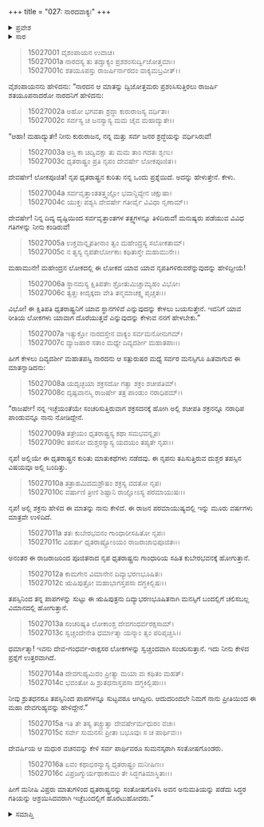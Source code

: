 +++
title = "027: ನಾರದವಾಕ್ಯಃ"
+++

<details><summary>ಪ್ರವೇಶ</summary>


।।   ಓಂ ಓಂ ನಮೋ ನಾರಾಯಣಾಯ।।   ಶ್ರೀ ವೇದವ್ಯಾಸಾಯ ನಮಃ ।।

ಶ್ರೀ ಕೃಷ್ಣದ್ವೈಪಾಯನ ವೇದವ್ಯಾಸ ವಿರಚಿತ  

**ಶ್ರೀ ಮಹಾಭಾರತ**

**ಆಶ್ರಮವಾಸಿಕ ಪರ್ವ**

**ಆಶ್ರಮವಾಸ ಪರ್ವ**

**ಅಧ್ಯಾಯ 27**


</details>

<details><summary>ಸಾರ</summary>

ಧೃತರಾಷ್ಟ್ರನಿಗೆ ಯಾವಾಗ ಯಾವ ಲೋಕಗಳು ದೊರೆಯುತ್ತವೆ ಎಂದು ಶತಯೂಪನು ನಾರದನನ್ನು ಪ್ರಶ್ನಿಸಿದುದು (1-6). ನಾರದನ ಉತ್ತರ (7-16).


</details>

> 15027001 ವೈಶಂಪಾಯನ ಉವಾಚ।  
15027001a ನಾರದಸ್ಯ ತು ತದ್ವಾಕ್ಯಂ ಪ್ರಶಶಂಸುರ್ದ್ವಿಜೋತ್ತಮಾಃ।  
15027001c ಶತಯೂಪಸ್ತು ರಾಜರ್ಷಿರ್ನಾರದಂ ವಾಕ್ಯಮಬ್ರವೀತ್।।

ವೈಶಂಪಾಯನನು ಹೇಳಿದನು: “ನಾರದನ ಆ ಮಾತನ್ನು ದ್ವಿಜೋತ್ತಮರು ಪ್ರಶಂಸಿಸುತ್ತಿರಲು ರಾಜರ್ಷಿ ಶತಯೂಪನಾದರೋ ನಾರದನಿಗೆ ಹೇಳಿದನು:

> 15027002a ಅಹೋ ಭಗವತಾ ಶ್ರದ್ಧಾ ಕುರುರಾಜಸ್ಯ ವರ್ಧಿತಾ।  
15027002c ಸರ್ವಸ್ಯ ಚ ಜನಸ್ಯಾಸ್ಯ ಮಮ ಚೈವ ಮಹಾದ್ಯುತೇ।।

“ಆಹಾ! ಮಹಾದ್ಯುತೇ! ನೀನು ಕುರುರಾಜನ, ನನ್ನ ಮತ್ತು ಸರ್ವ ಜನರ ಶ್ರದ್ಧೆಯನ್ನು ವರ್ಧಿಸಿರುವೆ!

> 15027003a ಅಸ್ತಿ ಕಾ ಚಿದ್ವಿವಕ್ಷಾ ತು ಮಮ ತಾಂ ಗದತಃ ಶೃಣು।  
15027003c ಧೃತರಾಷ್ಟ್ರಂ ಪ್ರತಿ ನೃಪಂ ದೇವರ್ಷೇ ಲೋಕಪೂಜಿತ।।

ದೇವರ್ಷೇ! ಲೋಕಪೂಜಿತ! ನೃಪ ಧೃತರಾಷ್ಟ್ರನ ಕುರಿತು ನನ್ನ ಒಂದು ಪ್ರಶ್ನೆಯಿದೆ. ಅದನ್ನು ಹೇಳುತ್ತೇನೆ. ಕೇಳು.

> 15027004a ಸರ್ವವೃತ್ತಾಂತತತ್ತ್ವಜ್ಞೋ ಭವಾನ್ದಿವ್ಯೇನ ಚಕ್ಷುಷಾ।  
15027004c ಯುಕ್ತಃ ಪಶ್ಯಸಿ ದೇವರ್ಷೇ ಗತೀರ್ವೈ ವಿವಿಧಾ ನೃಣಾಮ್।।

ದೇವರ್ಷೇ! ನಿನ್ನ ದಿವ್ಯ ದೃಷ್ಟಿಯಿಂದ ಸರ್ವವೃತ್ತಾಂತಗಳ ತತ್ತ್ವಗಳನ್ನೂ ತಿಳಿದಿರುವೆ! ಮನುಷ್ಯರು ಪಡೆಯುವ ವಿವಿಧ ಗತಿಗಳನ್ನು ನೀನು ಕಂಡಿರುವೆ!

> 15027005a ಉಕ್ತವಾನ್ನೃಪತೀನಾಂ ತ್ವಂ ಮಹೇಂದ್ರಸ್ಯ ಸಲೋಕತಾಮ್।  
15027005c ನ ತ್ವಸ್ಯ ನೃಪತೇರ್ಲೋಕಾಃ ಕಥಿತಾಸ್ತೇ ಮಹಾಮುನೇ।।

ಮಹಾಮುನೇ! ಮಹೇಂದ್ರನ ಲೋಕದಲ್ಲಿ ಈ ಲೋಕದ ಯಾವ ಯಾವ ನೃಪತಿಗಳಿರುವರೆನ್ನುವುದನ್ನು ಹೇಳಿದ್ದೀಯೆ!

> 15027006a ಸ್ಥಾನಮಸ್ಯ ಕ್ಷಿತಿಪತೇಃ ಶ್ರೋತುಮಿಚ್ಚಾಮ್ಯಹಂ ವಿಭೋ।  
15027006c ತ್ವತ್ತಃ ಕೀದೃಕ್ಕದಾ ವೇತಿ ತನ್ಮಮಾಚಕ್ಷ್ವ ಪೃಚ್ಚತಃ।।

ವಿಭೋ! ಈ ಕ್ಷಿತಿಪತಿ ಧೃತರಾಷ್ಟ್ರನಿಗೆ ಯಾವ ಸ್ಥಾನಗಳಿವೆ ಎನ್ನುವುದನ್ನು ಕೇಳಲು ಬಯಸುತ್ತೇನೆ. ಇವನಿಗೆ ಯಾವ ರೀತಿಯ ಲೋಕಗಳು ಯಾವಾಗ ದೊರೆಯುತ್ತವೆ ಎನ್ನುವುದನ್ನು ಕೇಳುವ ನನಗೆ ಹೇಳಬೇಕು.”

> 15027007a ಇತ್ಯುಕ್ತೋ ನಾರದಸ್ತೇನ ವಾಕ್ಯಂ ಸರ್ವಮನೋನುಗಮ್।  
15027007c ವ್ಯಾಜಹಾರ ಸತಾಂ ಮಧ್ಯೇ ದಿವ್ಯದರ್ಶೀ ಮಹಾತಪಾಃ।।

ಹೀಗೆ ಕೇಳಲು ದಿವ್ಯದರ್ಶೀ ಮಹಾತಪಸ್ವಿ ನಾರದನು ಆ ಸತ್ಪುರುಷರ ಮಧ್ಯೆ ಸರ್ವರ ಮನಸ್ಸಿಗೂ ಹಿತವಾಗುವ ಈ ಮಾತನ್ನಾಡಿದನು:

> 15027008a ಯದೃಚ್ಛಯಾ ಶಕ್ರಸದೋ ಗತ್ವಾ ಶಕ್ರಂ ಶಚೀಪತಿಮ್।  
15027008c ದೃಷ್ಟವಾನಸ್ಮಿ ರಾಜರ್ಷೇ ತತ್ರ ಪಾಂಡುಂ ನರಾಧಿಪಮ್।।

“ರಾಜರ್ಷೇ! ನನ್ನ ಇಚ್ಛೆಯಂತೆಯೇ ಸಂಚರಿಸುತ್ತಿರುವಾಗ ಶಕ್ರಸದನಕ್ಕೆ ಹೋಗಿ ಅಲ್ಲಿ ಶಚೀಪತಿ ಶಕ್ರನನ್ನೂ ನರಾಧಿಪ ಪಾಂಡುವನ್ನೂ ನಾನು ನೋಡಿದ್ದೇನೆ.

> 15027009a ತತ್ರೇಯಂ ಧೃತರಾಷ್ಟ್ರಸ್ಯ ಕಥಾ ಸಮಭವನ್ನೃಪ।  
15027009c ತಪಸೋ ದುಶ್ಚರಸ್ಯಾಸ್ಯ ಯದಯಂ ತಪ್ಯತೇ ನೃಪಃ।।

ನೃಪ! ಅಲ್ಲಿಯೇ ಈ ಧೃತರಾಷ್ಟ್ರನ ಕುರಿತು ಮಾತುಕಥೆಗಳು ನಡೆದವು. ಈ ನೃಪನು ತಪಿಸುತ್ತಿರುವ ದುಶ್ಚರ ತಪಸ್ಸಿನ ವಿಷಯವೂ ಅಲ್ಲಿ ಬಂದಿತ್ತು.

> 15027010a ತತ್ರಾಹಮಿದಮಶ್ರೌಷಂ ಶಕ್ರಸ್ಯ ವದತೋ ನೃಪ।  
15027010c ವರ್ಷಾಣಿ ತ್ರೀಣಿ ಶಿಷ್ಟಾನಿ ರಾಜ್ಞೋಽಸ್ಯ ಪರಮಾಯುಷಃ।।

ನೃಪ! ಅಲ್ಲಿ ಶಕ್ರನು ಹೇಳಿದ ಈ ಮಾತನ್ನು ನಾನು ಕೇಳಿದೆ. ಈ ರಾಜನ ಪರಮಾಯುಷ್ಯದಲ್ಲಿ ಇನ್ನು ಮೂರು ವರ್ಷಗಳು ಮಾತ್ರವೇ ಉಳಿದಿದೆ.

> 15027011a ತತಃ ಕುಬೇರಭವನಂ ಗಾಂಧಾರೀಸಹಿತೋ ನೃಪಃ।  
15027011c ವಿಹರ್ತಾ ಧೃತರಾಷ್ಟ್ರೋಽಯಂ ರಾಜರಾಜಾಭಿಪೂಜಿತಃ।।

ಅನಂತರ ಈ ರಾಜರಾಜರಿಂದ ಪೂಜಿತನಾದ ನೃಪ ಧೃತರಾಷ್ಟ್ರನು ಗಾಂಧಾರಿಯ ಸಹಿತ ಕುಬೇರಭವನಕ್ಕೆ ಹೋಗುತ್ತಾನೆ.

> 15027012a ಕಾಮಗೇನ ವಿಮಾನೇನ ದಿವ್ಯಾಭರಣಭೂಷಿತಃ।  
15027012c ಋಷಿಪುತ್ರೋ ಮಹಾಭಾಗಸ್ತಪಸಾ ದಗ್ಧಕಿಲ್ಬಿಷಃ।।

ತಪಸ್ಸಿನಿಂದ ತನ್ನ ಪಾಪಗಳನ್ನು ಸುಟ್ಟು ಈ ಋಷಿಪುತ್ರನು ದಿವ್ಯಾಭರಣಭೂಷಿತನಾಗಿ ಮನಸ್ಸಿಗೆ ಬಂದಲ್ಲಿಗೆ ಚಲಿಸಬಲ್ಲ ವಿಮಾನದಲ್ಲಿ ಹೋಗುತ್ತಾನೆ.

> 15027013a ಸಂಚರಿಷ್ಯತಿ ಲೋಕಾಂಶ್ಚ ದೇವಗಂಧರ್ವರಕ್ಷಸಾಮ್।  
15027013c ಸ್ವಚ್ಚಂದೇನೇತಿ ಧರ್ಮಾತ್ಮಾ ಯನ್ಮಾಂ ತ್ವಂ ಪರಿಪೃಚ್ಚಸಿ।।

ಧರ್ಮಾತ್ಮಾ! ಇವನು ದೇವ-ಗಂಧರ್ವ-ರಾಕ್ಷಸರ ಲೋಕಗಳನ್ನು ಸ್ವಚ್ಚಂದವಾಗಿ ಸಂಚರಿಸುತ್ತಾನೆ. ಇದು ನೀನು ಕೇಳಿದ ಪ್ರಶ್ನೆಗೆ ಉತ್ತರವಾಗಿದೆ.

> 15027014a ದೇವಗುಹ್ಯಮಿದಂ ಪ್ರೀತ್ಯಾ ಮಯಾ ವಃ ಕಥಿತಂ ಮಹತ್।  
15027014c ಭವಂತೋ ಹಿ ಶ್ರುತಧನಾಸ್ತಪಸಾ ದಗ್ಧಕಿಲ್ಬಿಷಾಃ।।

ನೀವು ಶ್ರುತಧನರೂ ತಪಸ್ಸಿನಿಂದ ಪಾಪಗಳನ್ನೂ ಸುಟ್ಟವರೂ ಆಗಿದ್ದೀರಿ. ಆದುದರಿಂದಲೇ ನಿಮಗೆ ನಾನು ಪ್ರೀತಿಯಿಂದ ಈ ಮಹಾ ದೇವಗುಹ್ಯವನ್ನು ಹೇಳಿದ್ದೇನೆ.”

> 15027015a ಇತಿ ತೇ ತಸ್ಯ ತಚ್ಚ್ರುತ್ವಾ ದೇವರ್ಷೇರ್ಮಧುರಂ ವಚಃ।  
15027015c ಸರ್ವೇ ಸುಮನಸಃ ಪ್ರೀತಾ ಬಭೂವುಃ ಸ ಚ ಪಾರ್ಥಿವಃ।।

ದೇವರ್ಷಿಯ ಆ ಮಧುರ ವಚನವನ್ನು ಕೇಳಿ ಸರ್ವ ಪಾರ್ಥಿವರೂ ಸುಮನಸ್ಕರಾಗಿ ಸಂತೋಷಗೊಂಡರು.

> 15027016a ಏವಂ ಕಥಾಭಿರನ್ವಾಸ್ಯ ಧೃತರಾಷ್ಟ್ರಂ ಮನೀಷಿಣಃ।  
15027016c ವಿಪ್ರಜಗ್ಮುರ್ಯಥಾಕಾಮಂ ತೇ ಸಿದ್ಧಗತಿಮಾಸ್ಥಿತಾಃ।।

ಹೀಗೆ ಮನೀಷಿ ವಿಪ್ರರು ಮಾತುಗಳಿಂದ ಧೃತರಾಷ್ಟ್ರನನ್ನು ಸಂತೋಷಗೊಳಿಸಿ ಅವನ ಅನುಮತಿಯನ್ನು ಪಡೆದು ಸಿದ್ಧರ ಗತಿಯನ್ನು ಆಶ್ರಯಿಸಿದವರಾಗಿ ಇಚ್ಛೆಬಂದಲ್ಲಿಗೆ ಹೊರಟುಹೋದರು.”


<details><summary>ಸಮಾಪ್ತಿ</summary>


ಇತಿ ಶ್ರೀಮಹಾಭಾರತೇ ಆಶ್ರಮವಾಸಿಕೇ ಪರ್ವಣಿ ಆಶ್ರಮವಾಸಪರ್ವಣಿ ನಾರದವಾಕ್ಯೇ ಸಪ್ತವಿಂಶೋಽಧ್ಯಾಯಃ।।  
ಇದು ಶ್ರೀಮಹಾಭಾರತದಲ್ಲಿ ಆಶ್ರಮವಾಸಿಕಪರ್ವದಲ್ಲಿ ಆಶ್ರಮವಾಸಪರ್ವದಲ್ಲಿ ನಾರದವಾಕ್ಯ ಎನ್ನುವ ಇಪ್ಪತ್ತೇಳನೇ ಅಧ್ಯಾಯವು.

</details>


